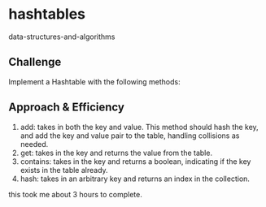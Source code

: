 # hashtables
data-structures-and-algorithms


## Challenge
Implement a Hashtable with the following methods:

## Approach & Efficiency
1. add: takes in both the key and value. This method should hash the key, and add the key and value pair to the table, handling collisions as needed.
2. get: takes in the key and returns the value from the table.
3. contains: takes in the key and returns a boolean, indicating if the key exists in the table already.
4. hash: takes in an arbitrary key and returns an index in the collection.


this took me about 3 hours to complete.
